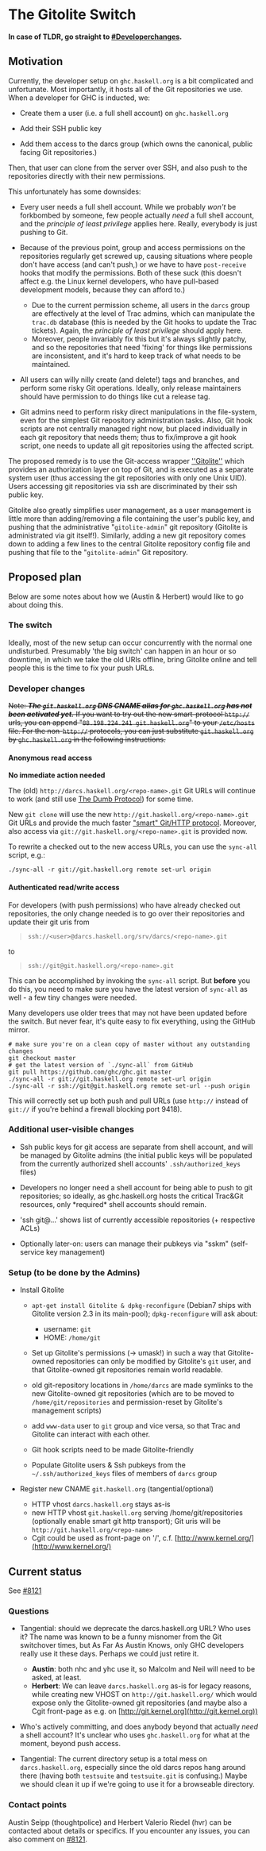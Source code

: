 # The Gitolite Switch

**In case of TLDR, go straight to [\#Developerchanges](gitolite-plan#developer-changes).**

## Motivation


Currently, the developer setup on `ghc.haskell.org` is a bit complicated and unfortunate. Most importantly, it hosts all of the Git repositories we use. When a developer for GHC is inducted, we:

- Create them a user (i.e. a full shell account) on `ghc.haskell.org`

- Add their SSH public key

- Add them access to the darcs group (which owns the canonical, public facing Git repositories.)


Then, that user can clone from the server over SSH, and also push to the repositories directly with their new permissions.


This unfortunately has some downsides:

- Every user needs a full shell account. While we probably *won't* be forkbombed by someone, few people actually *need* a full shell account, and the *principle of least privilege* applies here. Really, everybody is just pushing to Git.

- Because of the previous point, group and access permissions on the repositories regularly get screwed up, causing situations where people don't have access (and can't push,) or we have to have `post-receive` hooks that modify the permissions. Both of these suck (this doesn't affect e.g. the Linux kernel developers, who have pull-based development models, because they can afford to.)

  - Due to the current permission scheme, all users in the `darcs` group are effectively at the level of Trac admins, which can manipulate the `trac.db` database (this is needed by the Git hooks to update the Trac tickets). Again, the *principle of least privilege* should apply here.
  - Moreover, people invariably fix this but it's always slightly patchy, and so the repositories that need 'fixing' for things like permissions are inconsistent, and it's hard to keep track of what needs to be maintained.

- All users can willy nilly create (and delete!) tags and branches, and perform some risky Git operations. Ideally, only release maintainers should have permission to do things like cut a release tag.

- Git admins need to perform risky direct manipulations in the file-system, even for the simplest Git repository administration tasks. Also, Git hook scripts are not centrally managed right now, but placed individually in each git repository that needs them; thus to fix/improve a git hook script, one needs to update all git repositories using the affected script.


The proposed remedy is to use the Git-access wrapper [''Gitolite''](https://github.com/sitaramc/gitolite/wiki) which provides an authorization layer on top of Git, and is executed as a separate system user (thus accessing the git repositories with only one Unix UID).  Users accessing git repositories via ssh are discriminated by their ssh public key.


Gitolite also greatly simplifies user management, as a user management is little more than adding/removing a file containing the user's public key, and pushing that the administrative "`gitolite-admin`" git repository (Gitolite is administrated via git itself!). Similarly, adding a new git repository comes down to adding a few lines to the central Gitolite repository config file and pushing that file to the "`gitolite-admin`" Git repository.

## Proposed plan


Below are some notes about how we (Austin & Herbert) would like to go about doing this.

### The switch


Ideally, most of the new setup can occur concurrently with the normal one undisturbed. Presumably 'the big switch' can happen in an hour or so downtime, in which we take the old URIs offline, bring Gitolite online and tell people this is the time to fix your push URLs.

### Developer changes

~~Note: ***The `git.haskell.org` DNS CNAME alias for `ghc.haskell.org` has not been activated yet.*** If you want to try out the new smart-protocol `http://` urls, you can append "`88.198.224.241 git.haskell.org`" to your `/etc/hosts` file. For the non-`http://` protocols, you can just substitute `git.haskell.org` by `ghc.haskell.org` in the following instructions.~~

#### Anonymous read access

**No immediate action needed**


The (old) `http://darcs.haskell.org/<repo-name>.git` Git URLs will continue to work (and still use [The Dumb Protocol](http://git-scm.com/book/en/Git-Internals-Transfer-Protocols#The-Dumb-Protocol)) for some time.


New `git clone` will use the new `http://git.haskell.org/<repo-name>.git` Git URLs and provide the much faster ["smart" Git/HTTP protocol](http://git-scm.com/book/en/Git-Internals-Transfer-Protocols#The-Smart-Protocol). Moreover, also access via `git://git.haskell.org/<repo-name>.git` is provided now.


To rewrite a checked out to the new access URLs, you can use the `sync-all` script, e.g.:

```wiki
./sync-all -r git://git.haskell.org remote set-url origin
```

#### Authenticated read/write access



For developers (with push permissions) who have already checked out repositories, the only change needed is to go over their repositories and update their git uris from


>
>
> `ssh://<user>@darcs.haskell.org/srv/darcs/<repo-name>.git`
>
>


to


>
>
> `ssh://git@git.haskell.org/<repo-name>.git`
>
>


This can be accomplished by invoking the `sync-all` script. But **before** you do this, you need to make sure you have the latest version of `sync-all` as well - a few tiny changes were needed.


Many developers use older trees that may not have been updated before the switch. But never fear, it's quite easy to fix everything, using the GitHub mirror.

```
# make sure you're on a clean copy of master without any outstanding changes
git checkout master
# get the latest version of `./sync-all` from GitHub
git pull https://github.com/ghc/ghc.git master
./sync-all -r git://git.haskell.org remote set-url origin
./sync-all -r ssh://git@git.haskell.org remote set-url --push origin
```


This will correctly set up both push and pull URLs (use `http://` instead of `git://` if you're behind a firewall blocking port 9418).

### Additional user-visible changes

- Ssh public keys for git access are separate from shell account, and will be managed by Gitolite admins (the initial public keys will be populated from the currently authorized shell accounts' `.ssh/authorized_keys` files)

- Developers no longer need a shell account for being able to push to git repositories; so ideally, as ghc.haskell.org hosts the critical Trac&Git resources, only \*required\* shell accounts should remain.

- 'ssh git@…' shows list of currently accessible repositories (+ respective ACLs)

- Optionally later-on: users can manage their pubkeys via "sskm" (self-service key management)

### Setup (to be done by the Admins)

- Install Gitolite

  - `apt-get install Gitolite & dpkg-reconfigure`
    (Debian7 ships with Gitolite version 2.3 in its main-pool);
    `dpkg-reconfigure` will ask about:

    - username: `git`
    - HOME: `/home/git`
  - Set up Gitolite's permissions (-\> umask!) in such a way that Gitolite-owned repositories can only be modified by Gitolite's `git` user, and that Gitolite-owned git repositories remain world readable.
  - old git-repository locations in `/home/darcs` are made symlinks to the new Gitolite-owned git repositories (which are to be moved to `/home/git/repositories` and permission-reset by Gitolite's management scripts)
  - add `www-data` user to `git` group and vice versa, so that Trac and Gitolite can interact with each other.
  - Git hook scripts need to be made Gitolite-friendly
  - Populate Gitolite users & Ssh pubkeys from the `~/.ssh/authorized_keys` files of members of `darcs` group

- Register new CNAME `git.haskell.org` (tangential/optional)

  - HTTP vhost `darcs.haskell.org` stays as-is
  - new HTTP vhost `git.haskell.org` serving /home/git/repositories
    (optionally enable smart git http transport); Git uris will be `http://git.haskell.org/<repo-name>`
  - Cgit could be used as front-page on '/', c.f. [http://www.kernel.org/](http://www.kernel.org/)

## Current status


See [\#8121](https://gitlab.haskell.org/ghc/ghc/issues/8121)

### Questions

- Tangential: should we deprecate the darcs.haskell.org URL? Who uses it? The name was known to be a funny misnomer from the Git switchover times, but As Far As Austin Knows, only GHC developers really use it these days. Perhaps we could just retire it.

  - **Austin**: both nhc and yhc use it, so Malcolm and Neil will need to be asked, at least.
  - **Herbert**: We can leave `darcs.haskell.org` as-is for legacy reasons, while creating new VHOST on `http://git.haskell.org/` which would expose only the Gitolite-owned git repositories (and maybe also a Cgit front-page as e.g. on [http://git.kernel.org](http://git.kernel.org))

- Who's actively committing, and does anybody beyond that actually *need* a shell account? It's unclear who uses `ghc.haskell.org` for what at the moment, beyond push access.

- Tangential: The current directory setup is a total mess on `darcs.haskell.org`, especially since the old darcs repos hang around there (having both `testsuite` and `testsuite.git` is confusing.) Maybe we should clean it up if we're going to use it for a browseable directory.

### Contact points


Austin Seipp (thoughtpolice) and Herbert Valerio Riedel (hvr) can be contacted about details or specifics. If you encounter any issues, you can also comment on [\#8121](https://gitlab.haskell.org/ghc/ghc/issues/8121).
